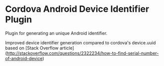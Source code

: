 Cordova Android Device Identifier Plugin
========================================

Plugin for generating an unique Android identifier.

Improved device identifier generation compared to cordova's device.uuid based on [Stack Overflow article] (http://stackoverflow.com/questions/2322234/how-to-find-serial-number-of-android-device)
